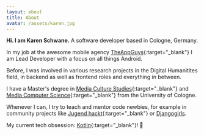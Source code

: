 ```yaml
---
layout: about
title: About
avatar: /assets/karen.jpg
---
```


**Hi. I am Karen Schwane.** A software developer based in Cologne, Germany.

In my job at the awesome mobile agency [TheAppGuys](https://theappguys.de){:target="_blank"} I am Lead Developer with a focus on all things Android.

Before, I was involved in various research projects in the Digital Humanitites field, in backend as well as frontend roles and everything in between.

I have a Master's degree in [Media Culture Studies](http://www.mekuwi.phil-fak.uni-koeln.de/){:target="_blank"} and [Media Computer Science](http://hki.uni-koeln.de/){:target="_blank"} from the University of Cologne.

Whenever I can, I try to teach and mentor code newbies, for example in community projects like [Jugend hackt](https://jugendhackt.org/){:target="_blank"} or [Djangogirls](https://djangogirls.org/cologne/).

My current tech obsession: [Kotlin](https://kotlinlang.org/){:target="_blank"}! 💜
